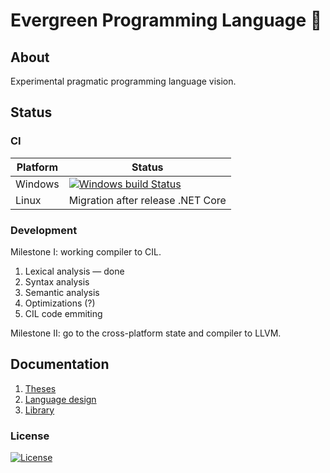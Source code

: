 # Evergreen Programming Language 🌲

## About
Experimental pragmatic programming language vision.

## Status
### CI
Platform | Status
---------|-------
Windows | [![Windows build Status](https://ci.appveyor.com/api/projects/status/github/sunloving/solar-lang?retina=true&svg=true)](https://ci.appveyor.com/project/sunloving/solar-lang)
Linux | Migration after release .NET Core

### Development
Milestone I: working compiler to CIL.

1. Lexical analysis — done
2. Syntax analysis
3. Semantic analysis
4. Optimizations (?)
5. CIL code emmiting

Milestone II: go to the cross-platform state and compiler to LLVM.

## Documentation
1. [Theses](docs/theses.md)
2. [Language design](docs/language-design.md)
3. [Library](docs/library.md)

### License
[![License](https://img.shields.io/badge/license-Apache%20License%202.0-blue.svg?style=flat)](http://www.apache.org/licenses/LICENSE-2.0)<br/>
